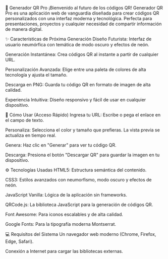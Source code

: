 🤖 Generador QR Pro
¡Bienvenido al futuro de los códigos QR! Generador QR Pro es una aplicación web de vanguardia diseñada para crear códigos QR personalizados con una interfaz moderna y tecnológica. Perfecta para presentaciones, proyectos y cualquier necesidad de compartir información de manera digital.

✨ Características de Próxima Generación
Diseño Futurista: Interfaz de usuario neumórfica con temática de modo oscuro y efectos de neón.

Generación Instantánea: Crea códigos QR al instante a partir de cualquier URL.

Personalización Avanzada: Elige entre una paleta de colores de alta tecnología y ajusta el tamaño.

Descarga en PNG: Guarda tu código QR en formato de imagen de alta calidad.

Experiencia Intuitiva: Diseño responsivo y fácil de usar en cualquier dispositivo.

🚀 Cómo Usar (Acceso Rápido)
Ingresa tu URL: Escribe o pega el enlace en el campo de texto.

Personaliza: Selecciona el color y tamaño que prefieras. La vista previa se actualiza en tiempo real.

Genera: Haz clic en "Generar" para ver tu código QR.

Descarga: Presiona el botón "Descargar QR" para guardar la imagen en tu dispositivo.

⚙️ Tecnologías Usadas
HTML5: Estructura semántica del contenido.

CSS3: Estilos avanzados con neumorfismo, modo oscuro y efectos de neón.

JavaScript Vanilla: Lógica de la aplicación sin frameworks.

QRCode.js: La biblioteca JavaScript para la generación de códigos QR.

Font Awesome: Para iconos escalables y de alta calidad.

Google Fonts: Para la tipografía moderna Montserrat.

💻 Requisitos del Sistema
Un navegador web moderno (Chrome, Firefox, Edge, Safari).

Conexión a Internet para cargar las bibliotecas externas.
